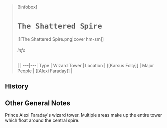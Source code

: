 > [!infobox]
> # `The Shattered Spire` 
> ![[The Shattered Spire.png|cover hm-sm]]
> ###### Info
>  |  |
> ---|---|
> Type | Wizard Tower | 
> Location | [[Karsus Folly]]  |
> Major People | [[Alexi Faraday]] |

## History

## Other General Notes
Prince Alexi Faraday's wizard tower. Multiple areas make up the entire tower which float around the central spire. 